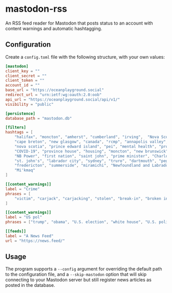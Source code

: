 # mastodon-rss
An RSS feed reader for Mastodon that posts status to an account with content warnings and automatic hashtagging.

## Configuration
Create a `config.toml` file with the following structure, with your own values:

```toml
[mastodon]
client_key = ""
client_secret = ""
client_token = ""
account_id = ""
base_url = "https://oceanplayground.social"
redirect_url = "urn:ietf:wg:oauth:2.0:oob"
api_url = "https://oceanplayground.social/api/v1/"
visibility = "public"

[persistence]
database_path = "mastodon.db"

[filters]
hashtags = [
    "halifax", "moncton", "amherst", "cumberland", "irving",  "Nova Scotia Power",
    "cape breton", "new glasgow", "canada", "rcmp", "annapolis valley",
    "nova scotia", "prince edward island", "pei", "mental health", "provincial budget",
    "COVID-19", "province house", "housing", "moncton", "new brunswick",
    "NB Power", "first nation", "saint john", "prime minister", "Charlottetown",
    "st. john's", "labrador city", "sydney", "truro", "dartmouth", "peggys cove", "amherst",
    "fredericton", "summerside", "miramichi", "Newfoundland and Labrador", "Newfoundland",
    "Mi'kmaq"
]

[[content_warnings]]
label = "Crime"
phrases = [
    "victim", "carjack", "carjacking", "stolen", "break-in", "broken into", "assault", "looting"
]

[[content_warnings]]
label = "US pol"
phrases = ["trump", "obama", "U.S. election", "white house", "U.S. politics", "American politician"]

[[feeds]]
label = "A News Feed"
url = "https://news.feed/"
```

## Usage
The program supports a `--config` argument for overriding the default path to the configuration file, and a `--skip-mastodon` option that will skip connecting to your Mastodon server but still register news articles as posted in the database.
